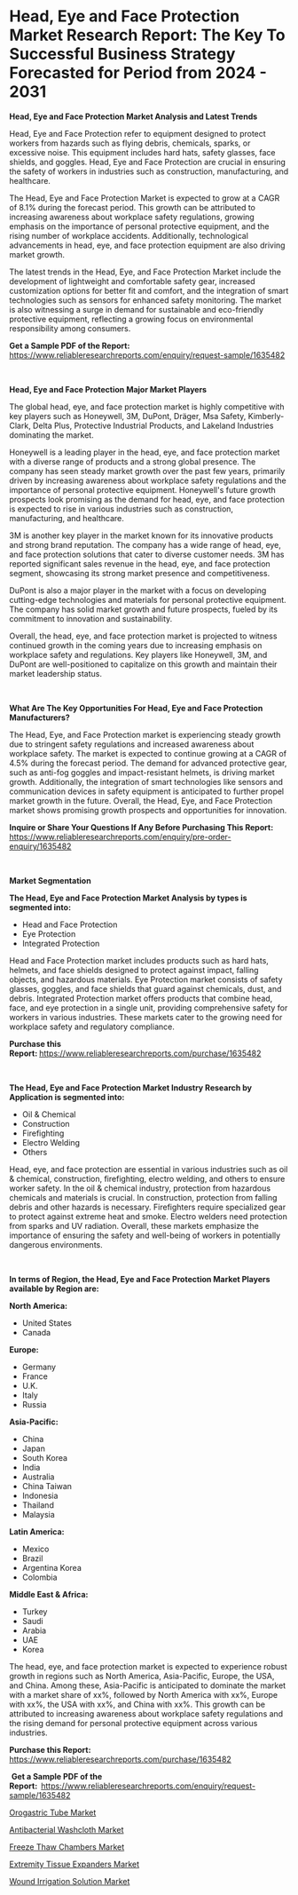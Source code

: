 <p><h1>Head, Eye and Face Protection Market Research Report: The Key To Successful Business Strategy Forecasted for Period from 2024 - 2031</h1></p><p><strong>Head, Eye and Face Protection Market Analysis and Latest Trends</strong></p>
<p><p>Head, Eye and Face Protection refer to equipment designed to protect workers from hazards such as flying debris, chemicals, sparks, or excessive noise. This equipment includes hard hats, safety glasses, face shields, and goggles. Head, Eye and Face Protection are crucial in ensuring the safety of workers in industries such as construction, manufacturing, and healthcare.</p><p>The Head, Eye and Face Protection Market is expected to grow at a CAGR of 8.1% during the forecast period. This growth can be attributed to increasing awareness about workplace safety regulations, growing emphasis on the importance of personal protective equipment, and the rising number of workplace accidents. Additionally, technological advancements in head, eye, and face protection equipment are also driving market growth.</p><p>The latest trends in the Head, Eye, and Face Protection Market include the development of lightweight and comfortable safety gear, increased customization options for better fit and comfort, and the integration of smart technologies such as sensors for enhanced safety monitoring. The market is also witnessing a surge in demand for sustainable and eco-friendly protective equipment, reflecting a growing focus on environmental responsibility among consumers.</p></p>
<p><strong>Get a Sample PDF of the Report:&nbsp;</strong> <a href="https://www.reliableresearchreports.com/enquiry/request-sample/1635482">https://www.reliableresearchreports.com/enquiry/request-sample/1635482</a></p>
<p>&nbsp;</p>
<p><strong>Head, Eye and Face Protection Major Market Players</strong></p>
<p><p>The global head, eye, and face protection market is highly competitive with key players such as Honeywell, 3M, DuPont, Dräger, Msa Safety, Kimberly-Clark, Delta Plus, Protective Industrial Products, and Lakeland Industries dominating the market.</p><p>Honeywell is a leading player in the head, eye, and face protection market with a diverse range of products and a strong global presence. The company has seen steady market growth over the past few years, primarily driven by increasing awareness about workplace safety regulations and the importance of personal protective equipment. Honeywell's future growth prospects look promising as the demand for head, eye, and face protection is expected to rise in various industries such as construction, manufacturing, and healthcare.</p><p>3M is another key player in the market known for its innovative products and strong brand reputation. The company has a wide range of head, eye, and face protection solutions that cater to diverse customer needs. 3M has reported significant sales revenue in the head, eye, and face protection segment, showcasing its strong market presence and competitiveness.</p><p>DuPont is also a major player in the market with a focus on developing cutting-edge technologies and materials for personal protective equipment. The company has solid market growth and future prospects, fueled by its commitment to innovation and sustainability.</p><p>Overall, the head, eye, and face protection market is projected to witness continued growth in the coming years due to increasing emphasis on workplace safety and regulations. Key players like Honeywell, 3M, and DuPont are well-positioned to capitalize on this growth and maintain their market leadership status.</p></p>
<p>&nbsp;</p>
<p><strong>What Are The Key Opportunities For Head, Eye and Face Protection Manufacturers?</strong></p>
<p><p>The Head, Eye, and Face Protection market is experiencing steady growth due to stringent safety regulations and increased awareness about workplace safety. The market is expected to continue growing at a CAGR of 4.5% during the forecast period. The demand for advanced protective gear, such as anti-fog goggles and impact-resistant helmets, is driving market growth. Additionally, the integration of smart technologies like sensors and communication devices in safety equipment is anticipated to further propel market growth in the future. Overall, the Head, Eye, and Face Protection market shows promising growth prospects and opportunities for innovation.</p></p>
<p><strong>Inquire or Share Your Questions If Any Before Purchasing This Report:</strong> <a href="https://www.reliableresearchreports.com/enquiry/pre-order-enquiry/1635482">https://www.reliableresearchreports.com/enquiry/pre-order-enquiry/1635482</a></p>
<p>&nbsp;</p>
<p><strong>Market Segmentation</strong></p>
<p><strong>The Head, Eye and Face Protection Market Analysis by types is segmented into:</strong></p>
<p><ul><li>Head and Face Protection</li><li>Eye Protection</li><li>Integrated Protection</li></ul></p>
<p><p>Head and Face Protection market includes products such as hard hats, helmets, and face shields designed to protect against impact, falling objects, and hazardous materials. Eye Protection market consists of safety glasses, goggles, and face shields that guard against chemicals, dust, and debris. Integrated Protection market offers products that combine head, face, and eye protection in a single unit, providing comprehensive safety for workers in various industries. These markets cater to the growing need for workplace safety and regulatory compliance.</p></p>
<p><strong>Purchase this Report:&nbsp;</strong><a href="https://www.reliableresearchreports.com/purchase/1635482">https://www.reliableresearchreports.com/purchase/1635482</a></p>
<p>&nbsp;</p>
<p><strong>The Head, Eye and Face Protection Market Industry Research by Application is segmented into:</strong></p>
<p><ul><li>Oil & Chemical</li><li>Construction</li><li>Firefighting</li><li>Electro Welding</li><li>Others</li></ul></p>
<p><p>Head, eye, and face protection are essential in various industries such as oil & chemical, construction, firefighting, electro welding, and others to ensure worker safety. In the oil & chemical industry, protection from hazardous chemicals and materials is crucial. In construction, protection from falling debris and other hazards is necessary. Firefighters require specialized gear to protect against extreme heat and smoke. Electro welders need protection from sparks and UV radiation. Overall, these markets emphasize the importance of ensuring the safety and well-being of workers in potentially dangerous environments.</p></p>
<p>&nbsp;</p>
<p><strong>In terms of Region, the Head, Eye and Face Protection Market Players available by Region are:</strong></p>
<p>
    <p> <strong> North America: </strong>
        <ul>
            <li>United States</li>
            <li>Canada</li>
        </ul>
        </p> 
    <p> <strong> Europe: </strong>
        <ul>
            <li>Germany</li>
            <li>France</li>
            <li>U.K.</li>
            <li>Italy</li>
            <li>Russia</li>
        </ul>
        </p> 
    <p> <strong> Asia-Pacific: </strong>
        <ul>
            <li>China</li>
            <li>Japan</li>
            <li>South Korea</li>
            <li>India</li>
            <li>Australia</li>
            <li>China Taiwan</li>
            <li>Indonesia</li>
            <li>Thailand</li>
            <li>Malaysia</li>
        </ul>
        </p> 
    <p> <strong> Latin America: </strong>
        <ul>
            <li>Mexico</li>
            <li>Brazil</li>
            <li>Argentina Korea</li>
            <li>Colombia</li>
        </ul>
        </p> 
    <p> <strong> Middle East & Africa: </strong>
        <ul>
            <li>Turkey</li>
            <li>Saudi</li>
            <li>Arabia</li>
            <li>UAE</li>
            <li>Korea</li>
        </ul>
    </p>
    </p>
<p><p>The head, eye, and face protection market is expected to experience robust growth in regions such as North America, Asia-Pacific, Europe, the USA, and China. Among these, Asia-Pacific is anticipated to dominate the market with a market share of xx%, followed by North America with xx%, Europe with xx%, the USA with xx%, and China with xx%. This growth can be attributed to increasing awareness about workplace safety regulations and the rising demand for personal protective equipment across various industries.</p></p>
<p><strong>Purchase this Report: </strong><a href="https://www.reliableresearchreports.com/purchase/1635482">https://www.reliableresearchreports.com/purchase/1635482</a></p>
<p>&nbsp;<strong>Get a Sample PDF of the Report:&nbsp;&nbsp;</strong><a href="https://www.reliableresearchreports.com/enquiry/request-sample/1635482">https://www.reliableresearchreports.com/enquiry/request-sample/1635482</a></p>
<p><strong></strong></p>
<p><p><a href="https://medium.com/@marianmraz_72126/orogastric-tube-market-insight-market-trends-growth-forecasted-from-2024-to-2031-057716aa482f">Orogastric Tube Market</a></p><p><a href="https://medium.com/@marianmraz_72126/antibacterial-washcloth-market-size-and-market-trends-complete-industry-overview-2024-to-2031-696b11d3a0b3">Antibacterial Washcloth Market</a></p><p><a href="https://medium.com/@marianmraz_72126/freeze-thaw-chambers-market-analysis-its-cagr-market-segmentation-and-global-industry-overview-b0e918b5ba8e">Freeze Thaw Chambers Market</a></p><p><a href="https://medium.com/@marianmraz_72126/extremity-tissue-expanders-market-share-evolution-and-market-growth-trends-2024-2031-4556fc8e349a">Extremity Tissue Expanders Market</a></p><p><a href="https://medium.com/@marianmraz_72126/analyzing-wound-irrigation-solution-market-global-industry-perspective-and-forecast-2024-to-2031-f73d6a450ac7">Wound Irrigation Solution Market</a></p></p>